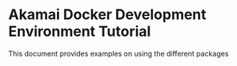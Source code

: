 # Akamai Docker Development Environment Tutorial

This document provides examples on using the different packages

